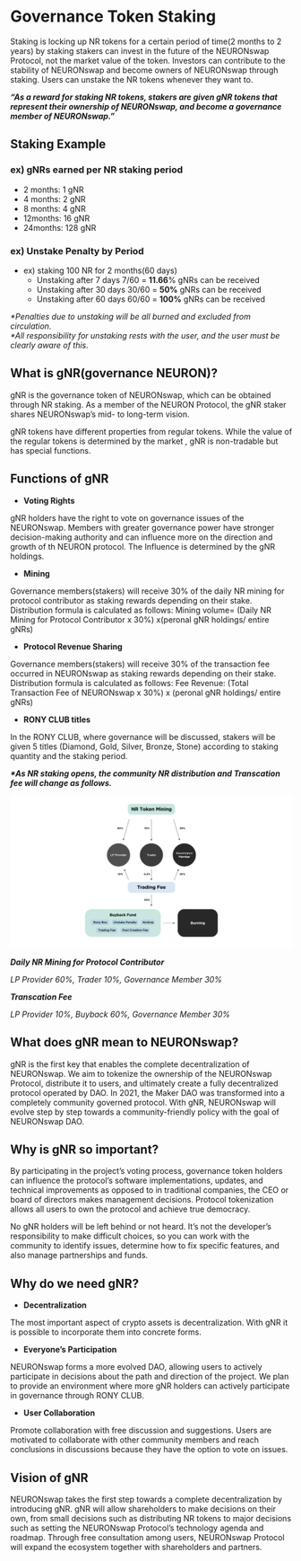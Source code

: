 # Governance Token Staking

Staking is locking up NR tokens for a certain period of time(2 months to 2 years) by staking stakers can invest in the future of the NEURONswap Protocol, not the market value of the token. Investors can contribute to the stability of NEURONswap and become owners of NEURONswap through staking. Users can unstake the NR tokens whenever they want to.

_**“As a reward for staking NR tokens, stakers are given gNR tokens that represent their ownership of NEURONswap, and become a governance member of NEURONswap.”**_

## **Staking Example**

### ex) gNRs earned per NR staking period

* 2 months: 1 gNR
* 4 months: 2 gNR
* 8 months: 4 gNR
* 12months: 16 gNR
* 24months: 128 gNR

### ex) Unstake Penalty by Period

* ex) staking 100 NR for 2 months(60 days)
  * Unstaking after 7 days 7/60 = **11.66**% gNRs can be received
  * Unstaking after 30 days 30/60 = **50%** gNRs can be received
  * Unstaking after 60 days 60/60 = **100%** gNRs can be received

_\*Penalties due to unstaking will be all burned and excluded from circulation._\
_\*All responsibility for unstaking rests with the user, and the user must be clearly aware of this._

## What is gNR(governance NEURON)? <a href="#1cd4" id="1cd4"></a>

gNR is the governance token of NEURONswap, which can be obtained through NR staking. As a member of the NEURON Protocol, the gNR staker shares NEURONswap’s mid- to long-term vision.

gNR tokens have different properties from regular tokens. While the value of the regular tokens is determined by the market , gNR is non-tradable but has special functions.

## **Functions of gNR**

* **Voting Rights**

gNR holders have the right to vote on governance issues of the NEURONswap. Members with greater governance power have stronger decision-making authority and can influence more on the direction and growth of th NEURON protocol. The Influence is determined by the gNR holdings.

* **Mining**

Governance members(stakers) will receive 30% of the daily NR mining for protocol contributor as staking rewards depending on their stake. Distribution formula is calculated as follows: Mining volume= (Daily NR Mining for Protocol Contributor x 30%) x(peronal gNR holdings/ entire gNRs)

* **Protocol Revenue Sharing**

Governance members(stakers) will receive 30% of the transaction fee occurred in NEURONswap as staking rewards depending on their stake. Distribution formula is calculated as follows: Fee Revenue: (Total Transaction Fee of NEURONswap x 30%) x (peronal gNR holdings/ entire gNRs)

* **RONY CLUB titles**

In the RONY CLUB, where governance will be discussed, stakers will be given 5 titles (Diamond, Gold, Silver, Bronze, Stone) according to staking quantity and the staking period.



_**\*As NR staking opens, the community NR distribution and Transcation fee will change as follows.**_

![](../.gitbook/assets/스테이킹서비스적용.jpg)

_**Daily NR Mining for Protocol Contributor**_

_LP Provider 60%, Trader 10%, Governance Member 30%_

_**Transcation Fee**_

_LP Provider 10%, Buyback 60%, Governance Member 30%_

## What does gNR mean to NEURONswap? <a href="#39c2" id="39c2"></a>

gNR is the first key that enables the complete decentralization of NEURONswap. We aim to tokenize the ownership of the NEURONswap Protocol, distribute it to users, and ultimately create a fully decentralized protocol operated by DAO. In 2021, the Maker DAO was transformed into a completely community governed protocol. With gNR, NEURONswap will evolve step by step towards a community-friendly policy with the goal of NEURONswap DAO.

## Why is gNR so important? <a href="#24db" id="24db"></a>

By participating in the project’s voting process, governance token holders can influence the protocol’s software implementations, updates, and technical improvements as opposed to in traditional companies, the CEO or board of directors makes management decisions. Protocol tokenization allows all users to own the protocol and achieve true democracy.

No gNR holders will be left behind or not heard. It’s not the developer’s responsibility to make difficult choices, so you can work with the community to identify issues, determine how to fix specific features, and also manage partnerships and funds.

## Why do we need gNR? <a href="#ff31" id="ff31"></a>

* **Decentralization**

The most important aspect of crypto assets is decentralization. With gNR it is possible to incorporate them into concrete forms.

* **Everyone’s Participation**

NEURONswap forms a more evolved DAO, allowing users to actively participate in decisions about the path and direction of the project. We plan to provide an environment where more gNR holders can actively participate in governance through RONY CLUB.

* **User Collaboration**

Promote collaboration with free discussion and suggestions. Users are motivated to collaborate with other community members and reach conclusions in discussions because they have the option to vote on issues.

## Vision of gNR <a href="#331c" id="331c"></a>

NEURONswap takes the first step towards a complete decentralization by introducing gNR. gNR will allow shareholders to make decisions on their own, from small decisions such as distributing NR tokens to major decisions such as setting the NEURONswap Protocol’s technology agenda and roadmap. Through free consultation among users, NEURONswap Protocol will expand the ecosystem together with shareholders and partners.

